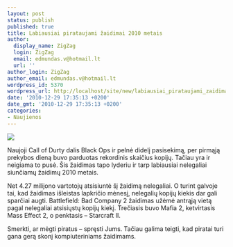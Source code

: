 ```yaml
---
layout: post
status: publish
published: true
title: Labiausiai pirataujami žaidimai 2010 metais
author:
  display_name: ZigZag
  login: ZigZag
  email: edmundas.v@hotmail.lt
  url: ''
author_login: ZigZag
author_email: edmundas.v@hotmail.lt
wordpress_id: 5370
wordpress_url: http://localhost/site/new/labiausiai_pirataujami_zaidimai_2010_metais/
date: '2010-12-29 17:35:13 +0200'
date_gmt: '2010-12-29 17:35:13 +0200'
categories:
- Naujienos
---
```

<div class="imgright"><img src="http://www.part.lt/img/6e14f00efa85f0d4bd1ccc084743145a585.jpg"  /></div>
<p>Naujoji Call of Durty dalis Black Ops ir pelnė didelį pasisekimą, per pirmąją prekybos dieną buvo parduotas rekordinis skaičius kopijų. Tačiau yra ir neigiama to pusė. Šis žaidimas tapo lyderiu ir tarp labiausiai nelegaliai siunčiamų žaidimų 2010 metais. </p>
<p>Net 4.27 milijono vartotojų atsisiuntė šį žaidimą nelegaliai. O turint galvoje tai, kad žaidimas išleistas lapkričio mėnesį, nelegalių kopijų kiekis dar gali sparčiai augti. Battlefield: Bad Company 2 žaidimas užėmė antrąją vietą pagal nelegaliai atsisiųstų kopijų kiekį. Trečiasis buvo Mafia 2, ketvirtasis Mass Effect 2, o penktasis – Starcraft II. </p>
<p>Smerkti, ar mėgti piratus – spręsti Jums. Tačiau galima teigti, kad piratai turi gana gerą skonį kompiuteriniams žaidimams.<br /></p>
